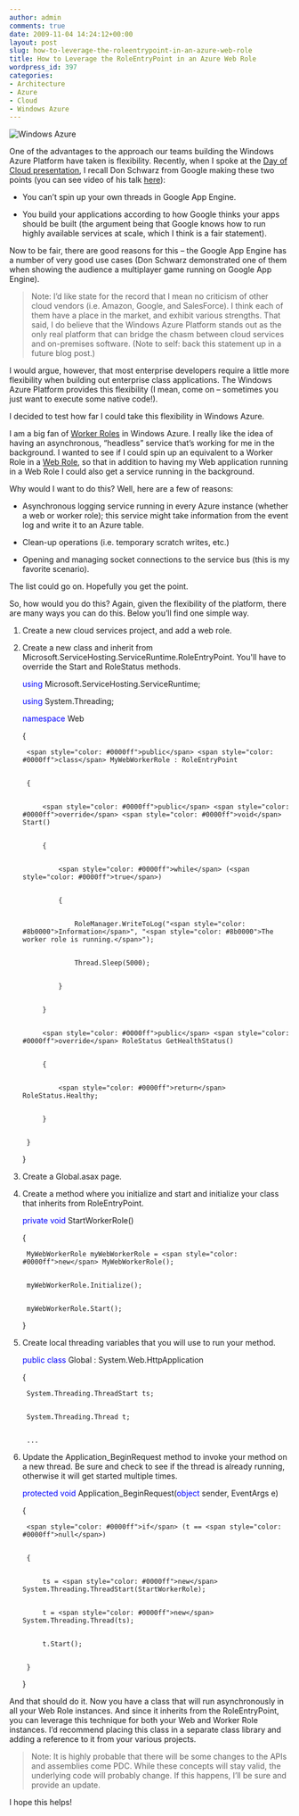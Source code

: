 ```yaml
---
author: admin
comments: true
date: 2009-11-04 14:24:12+00:00
layout: post
slug: how-to-leverage-the-roleentrypoint-in-an-azure-web-role
title: How to Leverage the RoleEntryPoint in an Azure Web Role
wordpress_id: 397
categories:
- Architecture
- Azure
- Cloud
- Windows Azure
---
```


![Windows Azure](https://wadewegner.blob.core.windows.net/wordpress/2009/11/WindowsAzure.png)

 One of the advantages to the approach our teams building the Windows Azure Platform have taken is flexibility. Recently, when I spoke at the [Day of Cloud presentation](http://www.wadewegner.com/index.php/2009/10/16/presenting-on-the-windows-azure-platform-at-the-day-of-cloud/), I recall Don Schwarz from Google making these two points (you can see video of his talk [here](http://www.blip.tv/file/2786812)):

 

  
  * You can’t spin up your own threads in Google App Engine. 
   
  * You build your applications according to how Google thinks your apps should be built (the argument being that Google knows how to run highly available services at scale, which I think is a fair statement). 
 

Now to be fair, there are good reasons for this – the Google App Engine has a number of very good use cases (Don Schwarz demonstrated one of them when showing the audience a multiplayer game running on Google App Engine).

 

>   
> 
> Note: I’d like state for the record that I mean no criticism of other cloud vendors (i.e. Amazon, Google, and SalesForce). I think each of them have a place in the market, and exhibit various strengths. That said, I do believe that the Windows Azure Platform stands out as the only real platform that can bridge the chasm between cloud services and on-premises software. (Note to self: back this statement up in a future blog post.)

 

I would argue, however, that most enterprise developers require a little more flexibility when building out enterprise class applications. The Windows Azure Platform provides this flexibility (I mean, come on – sometimes you just want to execute some native code!).

 

I decided to test how far I could take this flexibility in Windows Azure.

 

I am a big fan of [Worker Roles](http://msdn.microsoft.com/en-us/library/dd179341.aspx) in Windows Azure. I really like the idea of having an asynchronous, “headless” service that’s working for me in the background. I wanted to see if I could spin up an equivalent to a Worker Role in a [Web Role](http://msdn.microsoft.com/en-us/library/dd179341.aspx), so that in addition to having my Web application running in a Web Role I could also get a service running in the background.

 

Why would I want to do this? Well, here are a few of reasons:

 

  
  * Asynchronous logging service running in every Azure instance (whether a web or worker role); this service might take information from the event log and write it to an Azure table. 
   
  * Clean-up operations (i.e. temporary scratch writes, etc.) 
   
  * Opening and managing socket connections to the service bus (this is my favorite scenario). 
 

The list could go on. Hopefully you get the point.

 

So, how would you do this? Again, given the flexibility of the platform, there are many ways you can do this. Below you’ll find one simple way.

 

1. Create a new cloud services project, and add a web role.

 

2. Create a new class and inherit from Microsoft.ServiceHosting.ServiceRuntime.RoleEntryPoint. You'll have to override the Start and RoleStatus methods.

 
    
    <span style="color: #0000ff">using</span> Microsoft.ServiceHosting.ServiceRuntime;
    
    
    <span style="color: #0000ff">using</span> System.Threading;
    
    
    <span style="color: #0000ff">namespace</span> Web
    
    
    {
    
    
        <span style="color: #0000ff">public</span> <span style="color: #0000ff">class</span> MyWebWorkerRole : RoleEntryPoint
    
    
        {
    
    
            <span style="color: #0000ff">public</span> <span style="color: #0000ff">override</span> <span style="color: #0000ff">void</span> Start()
    
    
            {
    
    
                <span style="color: #0000ff">while</span> (<span style="color: #0000ff">true</span>)
    
    
                {
    
    
                    RoleManager.WriteToLog("<span style="color: #8b0000">Information</span>", "<span style="color: #8b0000">The worker role is running.</span>");
    
    
                    Thread.Sleep(5000);
    
    
                }
    
    
            }
    
    
            <span style="color: #0000ff">public</span> <span style="color: #0000ff">override</span> RoleStatus GetHealthStatus()
    
    
            {
    
    
                <span style="color: #0000ff">return</span> RoleStatus.Healthy;
    
    
            }
    
    
        }
    
    
    }





3. Create a Global.asax page.





4. Create a method where you initialize and start and initialize your class that inherits from RoleEntryPoint.




    
    <span style="color: #0000ff">private</span> <span style="color: #0000ff">void</span> StartWorkerRole()
    
    
    {
    
    
        MyWebWorkerRole myWebWorkerRole = <span style="color: #0000ff">new</span> MyWebWorkerRole();
    
    
        myWebWorkerRole.Initialize();
    
    
        myWebWorkerRole.Start();
    
    
    }





5. Create local threading variables that you will use to run your method.




    
    <span style="color: #0000ff">public</span> <span style="color: #0000ff">class</span> Global : System.Web.HttpApplication
    
    
    {
    
    
        System.Threading.ThreadStart ts;
    
    
        System.Threading.Thread t;
    
    
        ...





5. Update the Application_BeginRequest method to invoke your method on a new thread. Be sure and check to see if the thread is already running, otherwise it will get started multiple times.




    
    <span style="color: #0000ff">protected</span> <span style="color: #0000ff">void</span> Application_BeginRequest(<span style="color: #0000ff">object</span> sender, EventArgs e)
    
    
    {
    
    
        <span style="color: #0000ff">if</span> (t == <span style="color: #0000ff">null</span>)
    
    
        {
    
    
            ts = <span style="color: #0000ff">new</span> System.Threading.ThreadStart(StartWorkerRole);
    
    
            t = <span style="color: #0000ff">new</span> System.Threading.Thread(ts);
    
    
            t.Start();
    
    
        }
    
    
    }





And that should do it. Now you have a class that will run asynchronously in all your Web Role instances. And since it inherits from the RoleEntryPoint, you can leverage this technique for both your Web and Worker Role instances. I’d recommend placing this class in a separate class library and adding a reference to it from your various projects.





> 
  
> 
> Note: It is highly probable that there will be some changes to the APIs and assemblies come PDC. While these concepts will stay valid, the underlying code will probably change. If this happens, I’ll be sure and provide an update.
> 
> 






I hope this helps!
